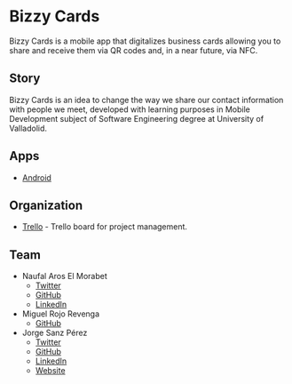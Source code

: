 # Bizzy Cards
Bizzy Cards is a mobile app that digitalizes business cards allowing you to share and receive them via QR codes and, in a near future, via NFC.

## Story
Bizzy Cards is an idea to change the way we share our contact information with people we meet, developed with learning purposes in Mobile Development subject of Software Engineering degree at University of Valladolid.

## Apps
- [Android](https://github.com/BizzyCards/bizzy-cards-android)

## Organization
- [Trello](https://trello.com/b/qXWG60vh) - Trello board for project management.

## Team
- Naufal Aros El Morabet
    - [Twitter](https://twitter.com/NaufalAros)
    - [GitHub](https://github.com/naufalaros)
    - [LinkedIn](https://www.linkedin.com/in/naufal-aros-8bb1a1119/)
- Miguel Rojo Revenga
    - [GitHub](https://github.com/miguel-rojorev)
- Jorge Sanz Pérez
    - [Twitter](https://twitter.com/_jorgesanz)
    - [GitHub](https://github.com/jorge-sanz)
    - [LinkedIn](https://www.linkedin.com/in/jorgesanzperez/)
    - [Website](https://jorgesanz.xyz)
